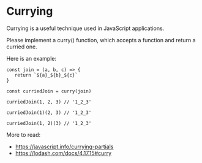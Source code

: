 # Currying

Currying is a useful technique used in JavaScript applications.

Please implement a curry() function, which accepts a function and return a curried one.

Here is an example:

```
const join = (a, b, c) => {
   return `${a}_${b}_${c}`
}

const curriedJoin = curry(join)

curriedJoin(1, 2, 3) // '1_2_3'

curriedJoin(1)(2, 3) // '1_2_3'

curriedJoin(1, 2)(3) // '1_2_3'
```

More to read:

- https://javascript.info/currying-partials
- https://lodash.com/docs/4.17.15#curry
